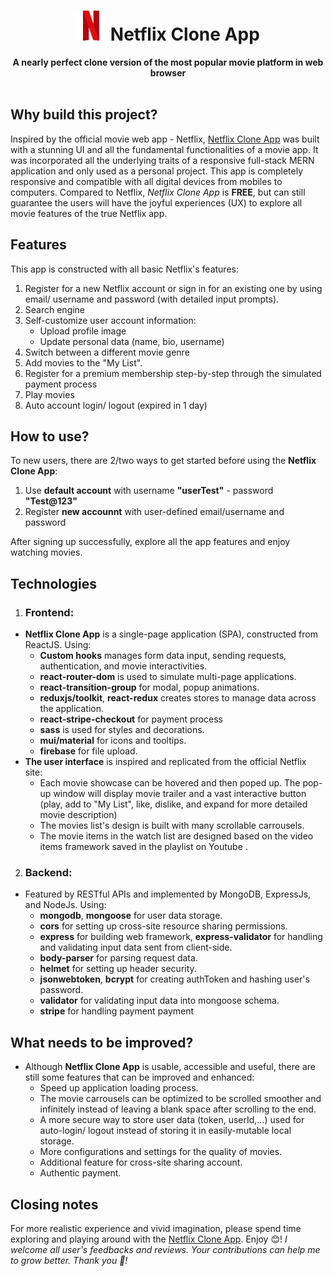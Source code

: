 <div align="center">
  <h1> <img src="https://github.com/JohnnyDiep1021/Netflix-Clone-App/blob/main/Frontend/img/netflix-logo48.png?raw=true" alt="Netflix logo"/> Netflix Clone App</h1>
  <strong>A nearly perfect clone version of the most popular movie platform in web browser</strong><br>
</div>
<br>

## Why build this project?
Inspired by the official movie web app - Netflix, [Netflix Clone App](https://netflix-lover-jd.web.app/) was built with a stunning UI and all the fundamental functionalities of a movie app. It was incorporated all the underlying traits of a responsive full-stack MERN application and only used as a personal project. This app is completely responsive and compatible with all digital devices from mobiles to computers. Compared to Netflix, *Netflix Clone App* is **FREE**, but can still guarantee the users will have the joyful experiences (UX) to explore all movie features of the true Netflix app.

## Features
This app is constructed with all basic Netflix's features:
1. Register for a new Netflix account or sign in for an existing one by using email/ username and password (with detailed input prompts).
2. Search engine
3. Self-customize user account information:
   + Upload profile image
   + Update personal data (name, bio, username)
4. Switch between a different movie genre
5. Add movies to the "My List".
6. Register for a premium membership step-by-step through the simulated payment process
7. Play movies
8. Auto account login/ logout (expired in 1 day)

## How to use?
To new users, there are 2/two ways to get started before using the **Netflix Clone App**:
  1. Use **default account** with username **"userTest"** - password **"Test@123"**
  2. Register **new accounnt** with user-defined email/username and password

After signing up successfully, explore all the app features and enjoy watching movies.
  
## Technologies
1) ### Frontend:
- **Netflix Clone App** is a single-page application (SPA), constructed from ReactJS. Using:
  + **Custom hooks** manages form data input, sending requests, authentication, and movie interactivities.
  + **react-router-dom** is used to simulate multi-page applications.
  + **react-transition-group** for modal, popup animations.
  + **reduxjs/toolkit**, **react-redux** creates stores to manage data across the application.
  + **react-stripe-checkout** for payment process
  + **sass** is used for styles and decorations.
  + **mui/material** for icons and tooltips.
  + **firebase** for file upload.
- **The user interface** is inspired and replicated from the official Netflix site:
  + Each movie showcase can be hovered and then poped up. The pop-up window will display movie trailer and a vast interactive button (play, add to "My List", like, dislike, and expand for more detailed movie description)
  + The movies list's design is built with many scrollable carrousels. 
  + The movie items in the watch list are designed based on the video items framework saved in the playlist on Youtube .

2) ### Backend:
- Featured by RESTful APIs and implemented by MongoDB, ExpressJs, and NodeJs. Using:
  + **mongodb**, **mongoose** for user data storage.
  + **cors** for setting up cross-site resource sharing permissions.
  + **express** for building web framework, **express-validator** for handling and validating input data sent from client-side.
  + **body-parser** for parsing request data.
  + **helmet** for setting up header security.
  + **jsonwebtoken**, **bcrypt** for creating authToken and hashing user's password.
  + **validator** for validating input data into mongoose schema.
  + **stripe** for handling payment payment

## What needs to be improved?
- Although **Netflix Clone App** is usable, accessible and useful, there are still some features that can be improved and enhanced:
  +  Speed up application loading process.
  +  The movie carrousels can be optimized to be scrolled smoother and infinitely instead of leaving a blank space after scrolling to the end.
  +  A more secure way to store user data (token, userId,...) used for auto-login/ logout instead of storing it in easily-mutable local storage.
  +  More configurations and settings for the quality of movies.
  +  Additional feature for cross-site sharing account.
  +  Authentic payment.
## Closing notes
For more realistic experience and vivid imagination, please spend time exploring and playing around with the [Netflix Clone App](https://netflix-lover-jd.web.app/). Enjoy :blush:! 
*I welcome all user's feedbacks and reviews. Your contributions can help me to grow better. Thank you :handshake:!*
